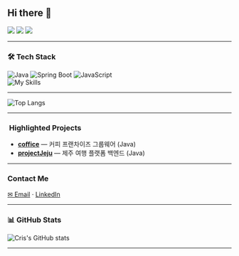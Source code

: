 ## Hi there 👋
![](http://github-profile-summary-cards.vercel.app/api/cards/profile-details?username=ddiske&theme=radical)
![](http://github-profile-summary-cards.vercel.app/api/cards/repos-per-language?username=ddiske&theme=radical)
![](http://github-profile-summary-cards.vercel.app/api/cards/most-commit-language?username=ddiske&theme=radical)

---

### 🛠️ Tech Stack
![Java](https://img.shields.io/badge/Java-007396?style=for-the-badge&logo=java&logoColor=white)
![Spring Boot](https://img.shields.io/badge/SpringBoot-6DB33F?style=for-the-badge&logo=springboot&logoColor=white)
![JavaScript](https://img.shields.io/badge/JavaScript-F7DF1E?style=for-the-badge&logo=javascript&logoColor=black)
<br>
![My Skills](https://skillicons.dev/icons?i=java,spring,js,react,html,css,git,github,mysql)

---

![Top Langs](https://github-readme-stats.vercel.app/api/top-langs/?username=ddiske&layout=compact&theme=radical)

---

### ​ Highlighted Projects
- **[coffice](https://github.com/ddiske/coffice)** — 커피 프랜차이즈 그룹웨어 (Java)
- **[projectJeju](https://github.com/ddiske/projectJeju)** — 제주 여행 플랫폼 백엔드 (Java)

---

###  Contact Me  
[✉ Email](mailto:ddiske28@gmail.com) · [LinkedIn](https://www.notion.so/22f2b771ae8080a6ac5cc48d09fbce4e)

---

### 📊 GitHub Stats
![Cris's GitHub stats](https://github-readme-stats.vercel.app/api?username=ddiske&show_icons=true&theme=default)

---
